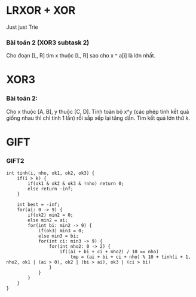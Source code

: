 # LRXOR + XOR
Just just Trie

### Bài toán 2 (XOR3 subtask 2)
Cho đoạn [L, R] tìm x thuộc [L, R] sao cho x ^ a[i] là lớn nhất.

# XOR3

### Bài toán 2:
Cho x thuộc [A, B], y thuộc [C, D]. Tính toàn bộ x^y (các phép tính kết quả giống nhau thì chỉ tính 1 lần) rồi sắp xếp lại tăng dần. Tìm kết quả lớn thứ k.

# GIFT

### GIFT2
```
int tinh(i, nho, ok1, ok2, ok3) {
	if(i > k) {
		if(ok1 & ok2 & ok3 & !nho) return 0;
		else return -inf;
	}
	
	int best = -inf;
	for(ai: 0 -> 9) {
		if(ok2) min2 = 0;
		else min2 = ai;
		for(int bi: min2 -> 9) {
			if(ok3) min3 = 0;
			else min3 = bi;
			for(int ci: min3 -> 9) {
				for(int nho2: 0 -> 2) {
					if((ai + bi + ci + nho2) / 10 == nho)
						tmp = (ai + bi + ci + nho) % 10 + tinh(i + 1, nho2, ok1 | (ai > 0), ok2 | (bi > ai), ok3 | (ci > bi)
				}
			}
		}
	}
}
```
<!--stackedit_data:
eyJoaXN0b3J5IjpbMTMyMTI5ODYzLDEyMDgwNDgyOCw4MTY1Mz
c2MDUsLTM0MTM2NjQ4MywtNTMxMzY1NjgzLDE3MTc1NDAwOTMs
MzU4MjM3MTk3LC0xNDI4MjQ2NjQwLDExMzQ4NTQxOTgsMTYzMD
M0NzcxNCwxMzk3OTcyODA0LDExOTUxMzQwMTEsMTkxNzcwMzE4
MF19
-->